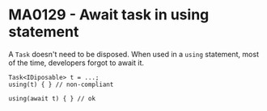 # MA0129 - Await task in using statement

A `Task` doesn't need to be disposed. When used in a `using` statement, most of the time, developers forgot to await it.

````
Task<IDiposable> t = ...;
using(t) { } // non-compliant

using(await t) { } // ok
````
